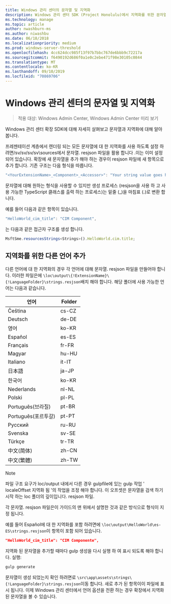 ```yaml
---
title: Windows 관리 센터의 문자열 및 지역화
description: Windows 관리 센터 SDK (Project Honolulu)에서 지역화를 위한 문자열을 준비 하는 방법에 대해 알아봅니다.
ms.technology: manage
ms.topic: article
author: nwashburn-ms
ms.author: niwashbu
ms.date: 06/18/2018
ms.localizationpriority: medium
ms.prod: windows-server-threshold
ms.openlocfilehash: 4cc624dcc985f13f97b7bbc767de6bbb9c72217a
ms.sourcegitcommit: f6490192d686f0a1e0c2ebe471f98e30105c0844
ms.translationtype: MT
ms.contentlocale: ko-KR
ms.lasthandoff: 09/10/2019
ms.locfileid: "70869706"
---
```

# <a name="strings-and-localization-in-windows-admin-center"></a>Windows 관리 센터의 문자열 및 지역화 #

>적용 대상: Windows Admin Center, Windows Admin Center 미리 보기

Windows 관리 센터 확장 SDK에 대해 자세히 살펴보고 문자열과 지역화에 대해 알아봅니다.

프레젠테이션 계층에서 렌더링 되는 모든 문자열에 대 한 지역화를 사용 하도록 설정 하려면/sv/sv/sv/sv\sources에서 문자열. resjson 파일을 활용 합니다 .이는 이미 설정 되어 있습니다. 확장에 새 문자열을 추가 해야 하는 경우이 resjson 파일에 새 항목으로 추가 합니다. 기존 구조는 다음 형식을 따릅니다.

``` ts
"<YourExtensionName>_<Component>_<Accessor>": "Your string value goes here.",
```

문자열에 대해 원하는 형식을 사용할 수 있지만 생성 프로세스 (resjson을 사용 하 고 사용 가능한 TypeScript 클래스를 출력 하는 프로세스)는 밑줄 (_)을 마침표 (.)로 변환 합니다.

예를 들어 다음과 같은 항목이 있습니다.
``` ts
"HelloWorld_cim_title": "CIM Component",
```
는 다음과 같은 접근자 구조를 생성 합니다.
``` ts
MsftSme.resourcesStrings<Strings>().HelloWorld.cim.title;
```

## <a name="add-other-languages-for-localization"></a>지역화를 위한 다른 언어 추가 ## 

다른 언어에 대 한 지역화의 경우 각 언어에 대해 문자열. resjson 파일을 만들어야 합니다. 이러한 파일은에 ```\loc\output\{!ExtensionName}\{!LanguageFolder}\strings.resjson```배치 해야 합니다. 해당 폴더에 사용 가능한 언어는 다음과 같습니다.

| 언어      | Folder      |
| ------------- |-------------|
| Čeština | cs-CZ |
| Deutsch | de-DE |
| 영어 | ko-KR |
| Español | es-ES |
| Français | fr-FR | 
| Magyar | hu-HU | 
| Italiano | it-IT |
| 日本語 | ja-JP | 
| 한국어 | ko-KR | 
| Nederlands | nl-NL |
| Polski | pl-PL |
| Português(브라질) | pt-BR |
| Português(포르투갈) | pt-PT |
| Русский | ru-RU |
| Svenska | sv-SE |
| Türkçe    | tr-TR |
| 中文(简体) | zh-CN |
| 中文(繁體) | zh-TW |
> [!NOTE]
> 파일 구조 요구가 loc/output 내에서 다른 경우 gulpfile에 있는 gulp 작업 ' localeOffset 지역화 됨 '의 작업을 조정 해야 합니다. 이 오프셋은 문자열을 검색 하기 시작 하는 loc 폴더의 깊이입니다. resjson 파일.

각 문자열. resjson 파일은이 가이드의 맨 위에서 설명한 것과 같은 방식으로 형식이 지정 됩니다. 

예를 들어 Español에 대 한 지역화를 포함 하려면에 ```\loc\output\HelloWorld\es-ES\strings.resjson```이 항목이 포함 되어 있습니다. 
```json
"HelloWorld_cim_title": "CIM Componente",
```
지역화 된 문자열을 추가할 때마다 gulp 생성을 다시 실행 하 여 표시 되도록 해야 합니다. 실행:
``` cmd
gulp generate 
```

문자열이 생성 되었는지 확인 하려면로 ```\src\app\assets\strings\{!LanguageFolder}\strings.resjson```이동 합니다. 새로 추가 된 항목이이 파일에 표시 됩니다.
이제 Windows 관리 센터에서 언어 옵션을 전환 하는 경우 확장에서 지역화 된 문자열을 볼 수 있습니다. 
